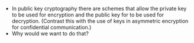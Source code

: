- In public key cryptography there are schemes that allow the private key to be used for encryption and the public key for to be used for decryption. (Contrast this with the use of keys in asymmetric encryption for confidential communication.)
- Why would we want to do that?